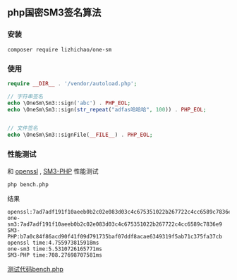## php国密SM3签名算法

### 安装

```shell 
composer require lizhichao/one-sm
``` 

### 使用
```php
require __DIR__ . '/vendor/autoload.php';

// 字符串签名
echo \OneSm\Sm3::sign('abc') . PHP_EOL;
echo \OneSm\Sm3::sign(str_repeat("adfas哈哈哈", 100)) . PHP_EOL;


// 文件签名
echo \OneSm\Sm3::signFile(__FILE__) . PHP_EOL;
```
### 性能测试
和 [openssl](https://github.com/openssl/openssl) , [SM3-PHP](https://github.com/DongyunLee/SM3-PHP) 性能测试

```shell
php bench.php
```
结果
```
openssl:7ad7adf191f10aeeb0b2c02e083d03c4c675351022b267722c4cc6589c7836e9
one-sm3:7ad7adf191f10aeeb0b2c02e083d03c4c675351022b267722c4cc6589c7836e9
SM3-PHP:b7a0c84f86acd90f41f09d791735baf07ddf8acae6349319f5ab71c375fa37cb
openssl time:4.755973815918ms
one-sm3 time:5.5310726165771ms
SM3-PHP time:708.27698707581ms
```
[测试代码bench.php](https://github.com/lizhichao/sm/blob/master/test.php)